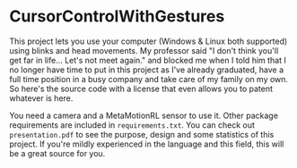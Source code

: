 # CursorControlWithGestures

This project lets you use your computer (Windows & Linux both supported) using blinks and head movements. My professor
said "I don't think you'll get far in life... Let's not meet again." and blocked me when I told him that I no longer
have time to put in this project as I've already graduated, have a full time position in a busy company and take care of
my family on my own. So here's the source code with a license that even allows you to patent whatever is here.

You need a camera and a MetaMotionRL sensor to use it. Other package requirements are included in `requirements.txt`.
You can check out `presentation.pdf` to see the purpose, design and some statistics of this project. If
you're mildly experienced in the language and this field, this will be a great source for you.
